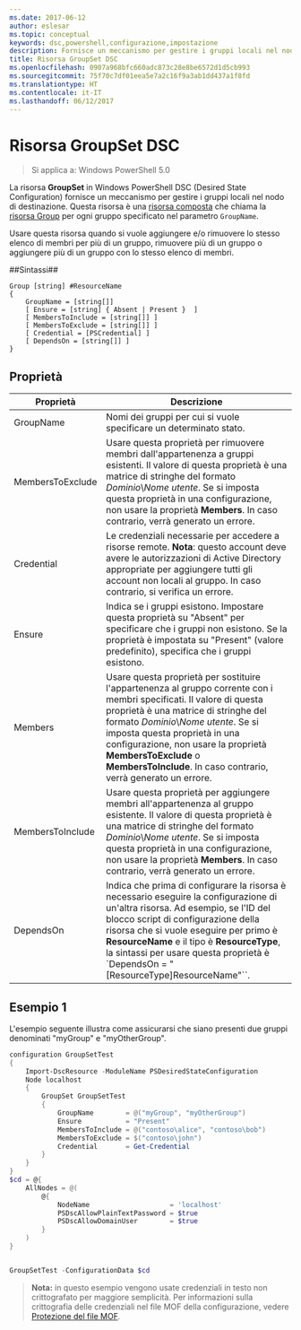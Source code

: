 ```yaml
---
ms.date: 2017-06-12
author: eslesar
ms.topic: conceptual
keywords: dsc,powershell,configurazione,impostazione
description: Fornisce un meccanismo per gestire i gruppi locali nel nodo di destinazione.
title: Risorsa GroupSet DSC
ms.openlocfilehash: 0907a968bfc660adc873c28e8be6572d1d5cb993
ms.sourcegitcommit: 75f70c7df01eea5e7a2c16f9a3ab1dd437a1f8fd
ms.translationtype: HT
ms.contentlocale: it-IT
ms.lasthandoff: 06/12/2017
---
```

# <a name="dsc-groupset-resource"></a>Risorsa GroupSet DSC

> Si applica a: Windows PowerShell 5.0

La risorsa **GroupSet** in Windows PowerShell DSC (Desired State Configuration) fornisce un meccanismo per gestire i gruppi locali nel nodo di destinazione. Questa risorsa è una [risorsa composta](authoringResourceComposite.md) che chiama la [risorsa Group](groupResource.md) per ogni gruppo specificato nel parametro `GroupName`.

Usare questa risorsa quando si vuole aggiungere e/o rimuovere lo stesso elenco di membri per più di un gruppo, rimuovere più di un gruppo o aggiungere più di un gruppo con lo stesso elenco di membri.

##<a name="syntax"></a>Sintassi##
```
Group [string] #ResourceName
{
    GroupName = [string[]]
    [ Ensure = [string] { Absent | Present }  ]
    [ MembersToInclude = [string[]] ]
    [ MembersToExclude = [string[]] ]
    [ Credential = [PSCredential] ]
    [ DependsOn = [string[]] ]
}
```

## <a name="properties"></a>Proprietà

|  Proprietà  |  Descrizione   | 
|---|---| 
| GroupName| Nomi dei gruppi per cui si vuole specificare un determinato stato.| 
| MembersToExclude| Usare questa proprietà per rimuovere membri dall'appartenenza a gruppi esistenti. Il valore di questa proprietà è una matrice di stringhe del formato *Dominio*\\*Nome utente*. Se si imposta questa proprietà in una configurazione, non usare la proprietà **Members**. In caso contrario, verrà generato un errore.| 
| Credential| Le credenziali necessarie per accedere a risorse remote. **Nota**: questo account deve avere le autorizzazioni di Active Directory appropriate per aggiungere tutti gli account non locali al gruppo. In caso contrario, si verifica un errore.
| Ensure| Indica se i gruppi esistono. Impostare questa proprietà su "Absent" per specificare che i gruppi non esistono. Se la proprietà è impostata su "Present" (valore predefinito), specifica che i gruppi esistono.| 
| Members| Usare questa proprietà per sostituire l'appartenenza al gruppo corrente con i membri specificati. Il valore di questa proprietà è una matrice di stringhe del formato *Dominio*\\*Nome utente*. Se si imposta questa proprietà in una configurazione, non usare la proprietà **MembersToExclude** o **MembersToInclude**. In caso contrario, verrà generato un errore.| 
| MembersToInclude| Usare questa proprietà per aggiungere membri all'appartenenza al gruppo esistente. Il valore di questa proprietà è una matrice di stringhe del formato *Dominio*\\*Nome utente*. Se si imposta questa proprietà in una configurazione, non usare la proprietà **Members**. In caso contrario, verrà generato un errore.| 
| DependsOn | Indica che prima di configurare la risorsa è necessario eseguire la configurazione di un'altra risorsa. Ad esempio, se l'ID del blocco script di configurazione della risorsa che si vuole eseguire per primo è __ResourceName__ e il tipo è __ResourceType__, la sintassi per usare questa proprietà è `DependsOn = "[ResourceType]ResourceName"``.| 

## <a name="example-1"></a>Esempio 1

L'esempio seguente illustra come assicurarsi che siano presenti due gruppi denominati "myGroup" e "myOtherGroup". 

```powershell
configuration GroupSetTest
{
    Import-DscResource -ModuleName PSDesiredStateConfiguration
    Node localhost
    {
        GroupSet GroupSetTest
        {
            GroupName        = @("myGroup", "myOtherGroup")
            Ensure           = "Present"
            MembersToInclude = @("contoso\alice", "contoso\bob")
            MembersToExclude = $("contoso\john")
            Credential       = Get-Credential
        }
    }
}
$cd = @{
    AllNodes = @(
        @{
            NodeName                    = 'localhost'
            PSDscAllowPlainTextPassword = $true
            PSDscAllowDomainUser        = $true
        }
    )
}


GroupSetTest -ConfigurationData $cd
```

>**Nota:** in questo esempio vengono usate credenziali in testo non crittografato per maggiore semplicità. Per informazioni sulla crittografia delle credenziali nel file MOF della configurazione, vedere [Protezione del file MOF](secureMOF.md).


